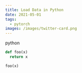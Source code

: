 ```yaml
---
title: Load Data in Python
date: 2021-05-01
tags:
  - pytorch
images: /images/twitter-card.png
---
```

python

```python
def foo(x)
  return x

foo(x)
```